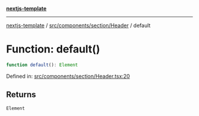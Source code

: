 [**nextjs-template**](README.md)

---

[nextjs-template](README.md) / [src/components/section/Header](src.components.section.Header.md) / default

# Function: default()

```ts
function default(): Element
```

Defined in: [src/components/section/Header.tsx:20](https://github.com/mariolim96/Easy-Check-In/blob/e840a4393cceae48bed5204292fc61d73f9f5dbb/src/components/section/Header.tsx#L20)

## Returns

`Element`
